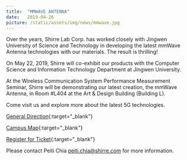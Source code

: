 ```yaml
---
title:  "MMWAVE ANTENNA"
date:   2019-04-26
picture: /static/assets/img/news/mmwave.jpg
---
```


Over the years, Shirre Lab Corp. has worked closely with Jingwen University of Science and Technology in developing the latest mmWave Antenna technologies with our materials. The result is thrilling!

On May 22, 2019, Shirre will co-exhibit our products with the Computer Science and Information Technology Department at Jingwen University. 

At the Wireless Communication System Performance Measurement Seminar, Shirre will be demonstrating our latest creation, the mmWave Antenna, in Room #L404 at the Art & Design Building (Building L).

Come visit us and explore more about the latest 5G technologies.

[General Direction](https://www.just.edu.tw/p/404-1000-255.php?Lang=zh-tw){:target="_blank"}

[Campus Map](https://www.just.edu.tw/p/404-1000-272.php?Lang=zh-tw){:target="_blank"}

[Register for Ticket](https://forms.gle/2x2a8i6dwjsoEsuD9){:target="_blank"}

Please contact Peiti Chia peiti.chia@shirre.com for more information.


